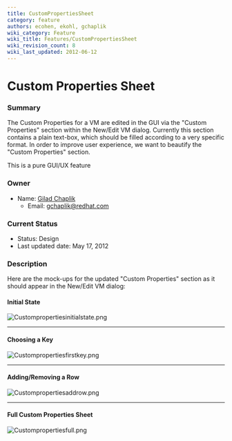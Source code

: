 ```yaml
---
title: CustomPropertiesSheet
category: feature
authors: ecohen, ekohl, gchaplik
wiki_category: Feature
wiki_title: Features/CustomPropertiesSheet
wiki_revision_count: 8
wiki_last_updated: 2012-06-12
---
```


# Custom Properties Sheet

### Summary

The Custom Properties for a VM are edited in the GUI via the "Custom Properties" section within the New/Edit VM dialog. Currently this section contains a plain text-box, which should be filled according to a very specific format. In order to improve user experience, we want to beautify the "Custom Properties" section.

This is a pure GUI/UX feature

### Owner

*   Name: [ Gilad Chaplik](User:Gchaplik)
    -   Email: <gchaplik@redhat.com>

### Current Status

*   Status: Design
*   Last updated date: May 17, 2012

### Description

Here are the mock-ups for the updated "Custom Properties" section as it should appear in the New/Edit VM dialog:

#### Initial State

![](Custompropertiesinitialstate.png "Custompropertiesinitialstate.png")

------------------------------------------------------------------------

#### Choosing a Key

![](Custompropertiesfirstkey.png "Custompropertiesfirstkey.png")

------------------------------------------------------------------------

#### Adding/Removing a Row

![](Custompropertiesaddrow.png "Custompropertiesaddrow.png")

------------------------------------------------------------------------

#### Full Custom Properties Sheet

![](Custompropertiesfull.png "Custompropertiesfull.png")

